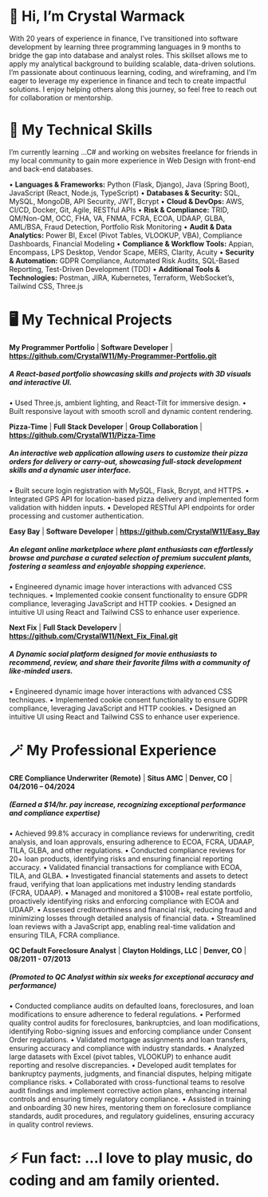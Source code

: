 # 👋 Hi, I’m Crystal Warmack
  With 20 years of experience in finance, I’ve transitioned into software development by learning three programming languages in 9 months to bridge the gap into database and analyst roles. This skillset allows me to apply my analytical background to building scalable, data-driven solutions. I’m passionate about continuous learning, coding, and wireframing, and I’m eager to leverage my experience in finance and tech to create impactful solutions. I enjoy helping others along this journey, so feel free to reach out for collaboration or mentorship.

# 🚀 My Technical Skills
  I’m currently learning ...C# and working on websites freelance for friends in my local community to gain more experience in Web Design with front-end and back-end databases. 

  • **Languages & Frameworks:** Python (Flask, Django), Java (Spring Boot), JavaScript (React, Node.js, TypeScript) 
  • **Databases & Security:** SQL, MySQL, MongoDB, API Security, JWT, Bcrypt
  • **Cloud & DevOps:** AWS, CI/CD, Docker, Git, Agile, RESTful APIs
  • **Risk & Compliance:** TRID, QM/Non-QM, OCC, FHA, VA, FNMA, FCRA, ECOA, UDAAP, GLBA, AML/BSA, Fraud Detection, Portfolio Risk Monitoring 
  • **Audit & Data Analytics:** Power BI, Excel (Pivot Tables, VLOOKUP, VBA), Compliance Dashboards, Financial Modeling 
  • **Compliance & Workflow Tools:** Appian, Encompass, LPS Desktop, Vendor Scape, MERS, Clarity, Acuity 
  • **Security & Automation:** GDPR Compliance, Automated Risk Audits, SQL-Based Reporting, Test-Driven Development (TDD)
  • **Additional Tools & Technologies:** Postman, JIRA, Kubernetes, Terraform, WebSocket’s, Tailwind CSS, Three.js

# 🖥️ My Technical Projects

**My Programmer Portfolio** | **Software Developer** | **https://github.com/CrystalW11/My-Programmer-Portfolio.git**
##### A React-based portfolio showcasing skills and projects with 3D visuals and interactive UI.
•	Used Three.js, ambient lighting, and React-Tilt for immersive design.
•	Built responsive layout with smooth scroll and dynamic content rendering.

**Pizza-Time** | **Full Stack Developer** | **Group Collaboration** | **https://github.com/CrystalW11/Pizza-Time**
##### An interactive web application allowing users to customize their pizza orders for delivery or carry-out, showcasing full-stack development skills and a dynamic user interface.
•	Built secure login registration with MySQL, Flask, Bcrypt, and HTTPS.
•	Integrated GPS API for location-based pizza delivery and implemented form validation with hidden inputs.
•	Developed RESTful API endpoints for order processing and customer authentication.

**Easy Bay** | **Software Developer** | **https://github.com/CrystalW11/Easy_Bay**
##### An elegant online marketplace where plant enthusiasts can effortlessly browse and purchase a curated selection of premium succulent plants, fostering a seamless and enjoyable shopping experience.
•	Engineered dynamic image hover interactions with advanced CSS techniques.
•	Implemented cookie consent functionality to ensure GDPR compliance, leveraging JavaScript and HTTP cookies.
•	Designed an intuitive UI using React and Tailwind CSS to enhance user experience.

**Next Fix** | **Full Stack Developerv** | **https://github.com/CrystalW11/Next_Fix_Final.git**
##### A Dynamic social platform designed for movie enthusiasts to recommend, review, and share their favorite films with a community of like-minded users.
•	Engineered dynamic image hover interactions with advanced CSS techniques.
•	Implemented cookie consent functionality to ensure GDPR compliance, leveraging JavaScript and HTTP cookies.
•	Designed an intuitive UI using React and Tailwind CSS to enhance user experience. 

# 🪄 My Professional Experience

**CRE Compliance Underwriter (Remote)** | **Situs AMC** | **Denver, CO** | **04/2016 – 04/2024**    
##### (Earned a $14/hr. pay increase, recognizing exceptional performance and compliance expertise)
•	Achieved 99.8% accuracy in compliance reviews for underwriting, credit analysis, and loan approvals, ensuring adherence to ECOA, FCRA, UDAAP, TILA, GLBA, and other regulations.
•	Conducted compliance reviews for 20+ loan products, identifying risks and ensuring financial reporting accuracy.
•	Validated financial transactions for compliance with ECOA, TILA, and GLBA.
•	Investigated financial statements and assets to detect fraud, verifying that loan applications met industry lending standards (FCRA, UDAAP).
•	Managed and monitored a $100B+ real estate portfolio, proactively identifying risks and enforcing compliance with ECOA and UDAAP.
•	Assessed creditworthiness and financial risk, reducing fraud and minimizing losses through detailed analysis of financial data.
•	Streamlined loan reviews with a JavaScript app, enabling real-time validation and ensuring TILA, FCRA compliance.


**QC Default Foreclosure Analyst** | **Clayton Holdings, LLC** | **Denver, CO** | **08/2011 - 07/2013** 
##### (Promoted to QC Analyst within six weeks for exceptional accuracy and performance)
•	Conducted compliance audits on defaulted loans, foreclosures, and loan modifications to ensure adherence to federal regulations.
•	Performed quality control audits for foreclosures, bankruptcies, and loan modifications, identifying Robo-signing issues and enforcing compliance under Consent Order regulations.
•	Validated mortgage assignments and loan transfers, ensuring accuracy and compliance with industry standards.
•	Analyzed large datasets with Excel (pivot tables, VLOOKUP) to enhance audit reporting and resolve discrepancies.
•	Developed audit templates for bankruptcy payments, judgments, and financial disputes, helping mitigate compliance risks.
•	Collaborated with cross-functional teams to resolve audit findings and implement corrective action plans, enhancing internal controls and ensuring timely regulatory compliance.
•	Assisted in training and onboarding 30 new hires, mentoring them on foreclosure compliance standards, audit procedures, and regulatory guidelines, ensuring accuracy in quality control reviews.



# ⚡ Fun fact: ...I love to play music, do coding and am family oriented.

<!---
CrystalW11/CrystalW11 is a ✨ special ✨ repository because its `README.md` (this file) appears on your GitHub profile.
You can click the Preview link to take a look at your changes.
--->
